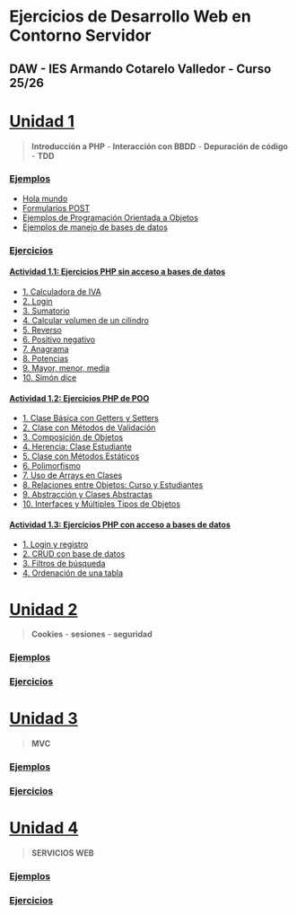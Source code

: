 # Ejercicios de Desarrollo Web en Contorno Servidor
## DAW - IES Armando Cotarelo Valledor - Curso 25/26
# [Unidad 1](UD1)
 > **Introducción a PHP** - **Interacción con BBDD** - **Depuración de código** - **TDD**
 
### [Ejemplos](UD1/Ejemplos)
* [Hola mundo](UD1/Ejemplos/hola_mundo.php)
* [Formularios POST](UD1/Ejemplos/formulario.php)
* [Ejemplos de Programación Orientada a Objetos](UD1/Ejemplos/poo)
* [Ejemplos de manejo de bases de datos](UD1/Ejemplos/bbdd)

### [Ejercicios](UD1/Ejercicios)
#### [Actividad 1.1: Ejercicios PHP sin acceso a bases de datos](UD1/Ejercicios/1_1)
* [1. Calculadora de IVA](UD1/Ejercicios/1_1/e01.php)
* [2. Login](UD1/Ejercicios/1_1/e02.php)
* [3. Sumatorio](UD1/Ejercicios/1_1/e03.php)
* [4. Calcular volumen de un cilindro](UD1/Ejercicios/1_1/e04.php)
* [5. Reverso](UD1/Ejercicios/1_1/e05.php)
* [6. Positivo negativo](UD1/Ejercicios/1_1/e06.php)
* [7. Anagrama](UD1/Ejercicios/1_1/e07.php)
* [8. Potencias](UD1/Ejercicios/1_1/e08.php)
* [9. Mayor, menor, media](UD1/Ejercicios/1_1/e09.php)
* [10. Simón dice](UD1/Ejercicios/1_1/e10.php)

#### [Actividad 1.2: Ejercicios PHP de POO](UD1/Ejercicios/1_2)
* [1. Clase Básica con Getters y Setters](UD1/Ejercicios/1_2/e01.php)
* [2. Clase con Métodos de Validación](UD1/Ejercicios/1_2/e02.php)
* [3. Composición de Objetos](UD1/Ejercicios/1_2/e03.php)
* [4. Herencia: Clase Estudiante](UD1/Ejercicios/1_2/e04.php)
* [5. Clase con Métodos Estáticos](UD1/Ejercicios/1_2/e05.php)
* [6. Polimorfismo](UD1/Ejercicios/1_2/e06.php)
* [7. Uso de Arrays en Clases](UD1/Ejercicios/1_2/e07.php)
* [8. Relaciones entre Objetos: Curso y Estudiantes](UD1/Ejercicios/1_2/e08.php)
* [9. Abstracción y Clases Abstractas](UD1/Ejercicios/1_2/e09.php)
* [10. Interfaces y Múltiples Tipos de Objetos](UD1/Ejercicios/1_2/e10.php)

#### [Actividad 1.3: Ejercicios PHP con acceso a bases de datos](UD1/Ejercicios/1_3)
* [1. Login y registro](UD1/Ejercicios/1_3/1_3_1/login.php)
* [2. CRUD con base de datos](UD1/Ejercicios/1_3/videojuegos/login.php)
* [3. Filtros de búsqueda](UD1/Ejercicios/1_3/videojuegos/login.php)
* [4. Ordenación de una tabla](UD1/Ejercicios/1_3/videojuegos/login.php)

# [Unidad 2](UD2)
 > **Cookies** - **sesiones** - **seguridad**
 
### [Ejemplos](UD2/Ejemplos)


### [Ejercicios](UD2/Ejercicios)


# [Unidad 3](UD3)
 > **MVC**
 
### [Ejemplos](UD3/Ejemplos)


### [Ejercicios](UD3/Ejercicios)


# [Unidad 4](UD4)
 > **SERVICIOS WEB**
 
### [Ejemplos](UD4/Ejemplos)

### [Ejercicios](UD4/Ejercicios)
